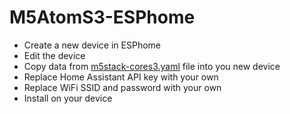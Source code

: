 # M5AtomS3-ESPhome

* Create a new device in ESPhome
* Edit the device
* Copy data from [m5stack-cores3.yaml](https://github.com/m5stack/M5AtomS3-Esphome/blob/main/voice-assistant/m5stack-cores3.yaml) file into you new device
* Replace Home Assistant API key with your own
* Replace WiFi SSID and password with your own
* Install on your device
